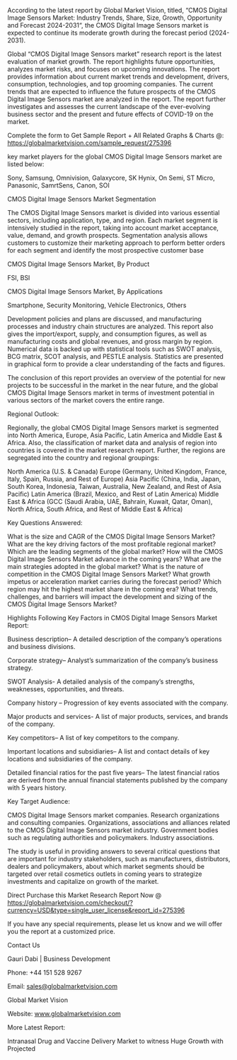 According to the latest report by Global Market Vision, titled, “CMOS Digital Image Sensors Market: Industry Trends, Share, Size, Growth, Opportunity and Forecast 2024-2031“, the CMOS Digital Image Sensors market is expected to continue its moderate growth during the forecast period (2024-2031).

Global “CMOS Digital Image Sensors market” research report is the latest evaluation of market growth. The report highlights future opportunities, analyzes market risks, and focuses on upcoming innovations. The report provides information about current market trends and development, drivers, consumption, technologies, and top grooming companies. The current trends that are expected to influence the future prospects of the CMOS Digital Image Sensors market are analyzed in the report. The report further investigates and assesses the current landscape of the ever-evolving business sector and the present and future effects of COVID-19 on the market.

Complete the form to Get Sample Report + All Related Graphs & Charts @: https://globalmarketvision.com/sample_request/275396

key market players for the global CMOS Digital Image Sensors market are listed below:

Sony, Samsung, Omnivision, Galaxycore, SK Hynix, On Semi, ST Micro, Panasonic, SamrtSens, Canon, SOI

CMOS Digital Image Sensors Market Segmentation

The CMOS Digital Image Sensors market is divided into various essential sectors, including application, type, and region. Each market segment is intensively studied in the report, taking into account market acceptance, value, demand, and growth prospects. Segmentation analysis allows customers to customize their marketing approach to perform better orders for each segment and identify the most prospective customer base

CMOS Digital Image Sensors Market, By Product

FSI, BSI

CMOS Digital Image Sensors Market, By Applications

Smartphone, Security Monitoring, Vehicle Electronics, Others

Development policies and plans are discussed, and manufacturing processes and industry chain structures are analyzed. This report also gives the import/export, supply, and consumption figures, as well as manufacturing costs and global revenues, and gross margin by region. Numerical data is backed up with statistical tools such as SWOT analysis, BCG matrix, SCOT analysis, and PESTLE analysis. Statistics are presented in graphical form to provide a clear understanding of the facts and figures.

The conclusion of this report provides an overview of the potential for new projects to be successful in the market in the near future, and the global CMOS Digital Image Sensors market in terms of investment potential in various sectors of the market covers the entire range.

Regional Outlook:

Regionally, the global CMOS Digital Image Sensors market is segmented into North America, Europe, Asia Pacific, Latin America and Middle East & Africa. Also, the classification of market data and analysis of region into countries is covered in the market research report. Further, the regions are segregated into the country and regional groupings:

North America (U.S. & Canada)
Europe (Germany, United Kingdom, France, Italy, Spain, Russia, and Rest of Europe)
Asia Pacific (China, India, Japan, South Korea, Indonesia, Taiwan, Australia, New Zealand, and Rest of Asia Pacific)
Latin America (Brazil, Mexico, and Rest of Latin America)
Middle East & Africa (GCC (Saudi Arabia, UAE, Bahrain, Kuwait, Qatar, Oman), North Africa, South Africa, and Rest of Middle East & Africa)

Key Questions Answered:

What is the size and CAGR of the CMOS Digital Image Sensors Market?
What are the key driving factors of the most profitable regional market?
Which are the leading segments of the global market?
How will the CMOS Digital Image Sensors Market advance in the coming years?
What are the main strategies adopted in the global market?
What is the nature of competition in the CMOS Digital Image Sensors Market?
What growth impetus or acceleration market carries during the forecast period?
Which region may hit the highest market share in the coming era?
What trends, challenges, and barriers will impact the development and sizing of the CMOS Digital Image Sensors Market?

Highlights Following Key Factors in CMOS Digital Image Sensors Market Report:

Business description– A detailed description of the company’s operations and business divisions.

Corporate strategy– Analyst’s summarization of the company’s business strategy.

SWOT Analysis- A detailed analysis of the company’s strengths, weaknesses, opportunities, and threats.

Company history – Progression of key events associated with the company.

Major products and services- A list of major products, services, and brands of the company.

Key competitors– A list of key competitors to the company.

Important locations and subsidiaries– A list and contact details of key locations and subsidiaries of the company.

Detailed financial ratios for the past five years– The latest financial ratios are derived from the annual financial statements published by the company with 5 years history.

Key Target Audience:

CMOS Digital Image Sensors market companies.
Research organizations and consulting companies.
Organizations, associations and alliances related to the CMOS Digital Image Sensors market industry.
Government bodies such as regulating authorities and policymakers.
Industry associations.

The study is useful in providing answers to several critical questions that are important for industry stakeholders, such as manufacturers, distributors, dealers and policymakers, about which market segments should be targeted over retail cosmetics outlets in coming years to strategize investments and capitalize on growth of the market.

Direct Purchase this Market Research Report Now @ https://globalmarketvision.com/checkout/?currency=USD&type=single_user_license&report_id=275396

If you have any special requirements, please let us know and we will offer you the report at a customized price.

Contact Us

Gauri Dabi | Business Development

Phone: +44 151 528 9267

Email: sales@globalmarketvision.com

Global Market Vision

Website: www.globalmarketvision.com




More Latest Report:

Intranasal Drug and Vaccine Delivery Market to witness Huge Growth with Projected
